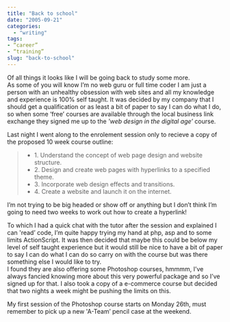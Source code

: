 ```yaml
---
title: "Back to school"
date: "2005-09-21"
categories: 
  - "writing"
tags:
- “career”
- “training”
slug: "back-to-school"
---
```


Of all things it looks like I will be going back to study some more.  
As some of you will know I’m no web guru or full time coder I am just a person with an unhealthy obsession with web sites and all my knowledge and experience is 100% self taught. It was decided by my company that I should get a qualification or as least a bit of paper to say I can do what I do, so when some ‘free’ courses are available through the local business link exchange they signed me up to the _'web design in the digital age’_ course.
  
Last night I went along to the enrolement session only to recieve a copy of the proposed 10 week course outline:

> - 1\. Understand the concept of web page design and website structure.
> - 2\. Design and create web pages with hyperlinks to a specified theme.
> - 3\. Incorporate web design effects and transitions.
> - 4\. Create a website and launch it on the internet.

I’m not trying to be big headed or show off or anything but I don’t think I’m going to need two weeks to work out how to create a hyperlink!
  
To which I had a quick chat with the tutor after the session and explained I can 'read’ code, I’m quite happy trying my hand at php, asp and to some limits ActionScript. It was then decided that maybe this could be below my level of self taught experience but it would still be nice to have a bit of paper to say I can do what I can do so carry on with the course but was there something else I would like to try.  
I found they are also offering some Photoshop courses, hmmmm, I’ve always fancied knowing more about this very powerful package and so I’ve signed up for that. I also took a copy of a e-commerce course but decided that two nights a week might be pushing the limits on this.
  
My first session of the Photoshop course starts on Monday 26th, must remember to pick up a new 'A-Team’ pencil case at the weekend.
